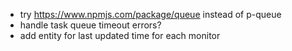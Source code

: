 - try https://www.npmjs.com/package/queue instead of p-queue
- handle task queue timeout errors?
- add entity for last updated time for each monitor
